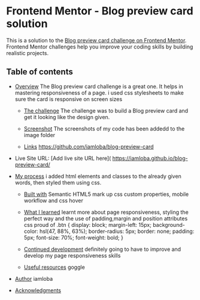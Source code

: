 # Frontend Mentor - Blog preview card solution

This is a solution to the [Blog preview card challenge on Frontend Mentor](https://www.frontendmentor.io/challenges/blog-preview-card-ckPaj01IcS). Frontend Mentor challenges help you improve your coding skills by building realistic projects.

## Table of contents

- [Overview](#overview)
  The Blog preview card challenge is a great one. It helps in mastering responsiveness of a page.
  i used css stylesheets to make sure the card is responsive on screen sizes

  - [The challenge](#the-challenge)
    The challenge was to build a Blog preview card and get it looking like the design given.

  - [Screenshot](#screenshot)
    The screenshots of my code has been addedd to the image folder

  - [Links](#links)
    https://github.com/iamloba/blog-preview-card

- Live Site URL: [Add live site URL here](
  https://iamloba.github.io/blog-preview-card/

- [My process](#my-process)
  i added html elements and classes to the already given words, then styled them using css.

  - [Built with](#built-with)
    Semantic HTML5 mark up
    css custom properties, mobile workflow and css hover

  - [What I learned](#what-i-learned)
    learnt more about page responsiveness, styling the perfect way and the use of padding,margin and position attributes
    css proud of
    .btn {
    display: block;
    margin-left: 15px;
    background-color: hsl(47, 88%, 63%);
    border-radius: 5px;
    border: none;
    padding: 5px;
    font-size: 70%;
    font-weight: bold;
    }

  - [Continued development](#continued-development)
    definitely going to have to improve and develop my page responsiveness skills

  - [Useful resources](#useful-resources)
    goggle

- [Author](#author)
  iamloba
- [Acknowledgments](#acknowledgments)
